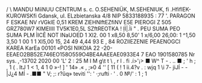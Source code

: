 / \ MANDU MíiNUU CENTRUM s. c. O.SEHENIÜK, M.SEHENIUK, fi .HfiflEK-KUROWSKfi Gdansk, ul. ELzbietanska 4/8 NIP 5833188935 : 77 '. PARAGON F ESKAE NV rVGklE 0,51 KREM ZlEHNlftEZfiNV E5E PIEROGI Z 505 GRZ780W7 KIMEIIII TV5K1E0,5L SZftREOTKA ! ỊÌ|.Ìi " . PEU SUMA PEO SUMA PLM ÌICẼ NOT lNaUOED 1 Xl2. 00 1 x8,50 8,50' 1 x/6,00 26,00: 1 ^1,50 3,50 1 00 1 1 Xl5,00 15, 24 49 4,44 93 E , 84 ROZIIEZENIE PEAENOGCl KAREA KarEa 00101 «POSI NIKOIA 22 -20- EEAEO2BB52E746EO158O559O4BE4AAEEAE0933E4 7 EAO 1901580785 Nr sys. ,-13702 2020 00 'L' 2 : 25 M I M g\t t \ , r I . fi .í>'¡> ■ W^ T - . .. ■ ; ' h ; , 1 ( . ItJ 1 < 1, 4 1 0 »-! ] ' 14» .« , ;»0 4 '' [ 11 ( ! 1 ỉi.4?v . : wjq 1 \i 7- jiJÍ - - |J¿4 MÍ - .■■ " V; ;: r?űq» teviti '': ' ·;rufti · ' . 0 №/' : 1 ; 1